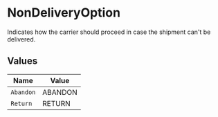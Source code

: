 # NonDeliveryOption

Indicates how the carrier should proceed in case the shipment can't be delivered.


## Values

| Name      | Value     |
| --------- | --------- |
| `Abandon` | ABANDON   |
| `Return`  | RETURN    |